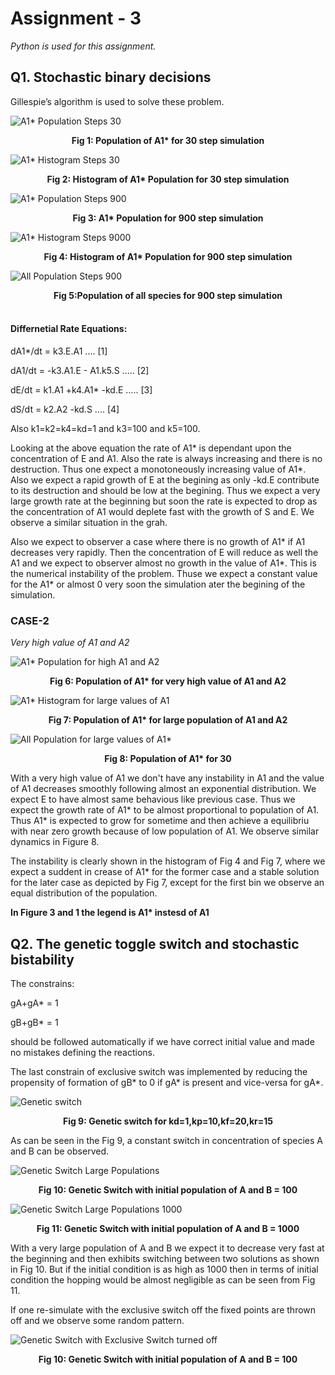 # Assignment - 3

*Python is used for this assignment.*

## Q1. Stochastic binary decisions

Gillespie’s algorithm is used to solve these problem.

![A1* Population Steps 30](A1*Population-30.png)

<center><b>Fig 1: Population of A1* for 30 step simulation </b></center>

![A1* Histogram Steps 30](A1*Histogram-30.png)

<center><b>Fig 2: Histogram of A1* Population for 30 step simulation </b></center>

![A1* Population Steps 900](A1*Population-900.png)

<center><b>Fig 3: A1* Population for 900 step simulation </b></center>

![A1* Histogram Steps 9000](A1*Histogram-900.png)

<center><b>Fig 4: Histogram of A1* Population for 900 step simulation </b></center>

![All Population Steps 900](All-Population-900.png)

<center><b>Fig 5:Population of all species for 900 step simulation </b></center>

</br>

#### **Differnetial Rate Equations:**


dA1*/dt = k3.E.A1 .... [1]

dA1/dt = -k3.A1.E - A1.k5.S ..... [2]

dE/dt = k1.A1 +k4.A1* -kd.E ..... [3]

dS/dt = k2.A2 -kd.S .... [4]

Also k1=k2=k4=kd=1 and k3=100 and k5=100.

Looking at the above equation the rate of A1* is dependant upon the concentration of E and A1. Also the rate is always increasing and there is no destruction. Thus one expect a monotoneously increasing value of A1*. Also we expect a rapid growth of E at the begining as only -kd.E contribute to its destruction and should be low at the begining. Thus we expect a very large growth rate at the beginning but soon the rate is expected to drop as the concentration of A1 would deplete fast with the growth of S and E. We observe a similar situation in the grah.

Also we expect to observer a case where there is no growth of A1* if A1 decreases very rapidly. Then the concentration of E will reduce as well the A1 and we expect to observer almost no growth in the value of A1*. This is the numerical instability of the problem. Thuse we expect a constant value for the A1* or almost 0 very soon the simulation ater the begining of the simulation.

### **CASE-2**

*Very high value of A1 and A2*

![A1* Population for high A1 and A2](A1*Population-1000i1000.png)

<center><b>Fig 6: Population of A1* for very high value of A1 and A2 </b></center>

![A1* Histogram for large values of A1](A1*Histogram-1000i1000.png)

<center><b>Fig 7: Population of A1* for large population of A1 and A2 </b></center>

![All Population for large values of A1*](All-Population-1000i1000.png)

<center><b>Fig 8: Population of A1* for 30 </b></center>


With a very high value of A1 we don't have any instability in A1 and the value of A1 decreases smoothly following almost an exponential distribution. We expect E to have almost same behavious like previous case. Thus we expect the growth rate of A1* to be almost proportional to population of A1. Thus A1* is expected to grow for sometime and then achieve a equilibriu with near zero growth because of low population of A1. We observe similar dynamics in Figure 8.

The instability is clearly shown in the histogram of Fig 4 and Fig 7, where we expect a suddent in crease of A1* for the former case and a stable solution for the later case as depicted by Fig 7, except for the first bin we observe an equal distribution of the population.

<b> In Figure 3 and 1 the legend is A1* instesd of A1</b>


## Q2. The genetic toggle switch and stochastic bistability

The constrains:

gA+gA* = 1

gB+gB* = 1

should be followed automatically if we have correct initial value and made no mistakes defining the reactions.

The last constrain of exclusive switch was implemented by reducing the propensity of formation of gB* to 0 if gA* is present and vice-versa for gA*.


![Genetic switch](geneticSwitch2.png)

<center><b>Fig 9: Genetic switch for kd=1,kp=10,kf=20,kr=15</b></center>

As can be seen in the Fig 9, a constant switch in concentration of species A and B can be observed. 


![Genetic Switch Large Populations](geneticSwitch-large.png)

<center><b>Fig 10: Genetic Switch with initial population of A and B = 100 </b></center>

![Genetic Switch Large Populations 1000](geneticSwitch-large2.png)

<center><b>Fig 11: Genetic Switch with initial population of A and B = 1000 </b></center>


With a very large population of A and B we expect it to decrease very fast at the beginning and then exhibits switching between two solutions as shown in Fig 10. But if the initial condition is as high as 1000 then in terms of initial condition the hopping would be almost negligible as can be seen from Fig 11.

If one re-simulate with the exclusive switch off the fixed points are thrown off and we observe some random pattern.

![Genetic Switch with Exclusive Switch turned off](geneticSwitch-partb.png)

<center><b>Fig 10: Genetic Switch with initial population of A and B = 100 </b></center>